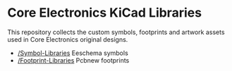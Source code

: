 # Core Electronics KiCad Libraries
This repository collects the custom symbols, footprints and artwork assets used in Core Electronics original designs.

 - [/Symbol-Libraries](/Symbol-Libraries) Eeschema symbols
 - [/Footprint-Libraries](/Footprint-Libraries) Pcbnew footprints

 
